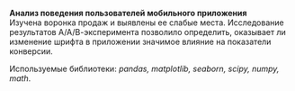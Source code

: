 **Анализ поведения пользователей мобильного приложения**    
Изучена воронка продаж и выявлены ее слабые места. 
Исследование результатов А/А/В-эксперимента позволило определить, 
оказывает ли изменение шрифта в приложении значимое влияние на показатели конверсии.

Используемые библиотеки: *pandas, matplotlib, seaborn, scipy, numpy, math*. 
